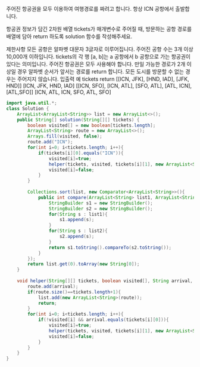 주어진 항공권을 모두 이용하여 여행경로를 짜려고 합니다. 항상 ICN 공항에서 출발합니다.

항공권 정보가 담긴 2차원 배열 tickets가 매개변수로 주어질 때, 방문하는 공항 경로를 배열에 담아 return 하도록 solution 함수를 작성해주세요.

제한사항
모든 공항은 알파벳 대문자 3글자로 이루어집니다.
주어진 공항 수는 3개 이상 10,000개 이하입니다.
tickets의 각 행 [a, b]는 a 공항에서 b 공항으로 가는 항공권이 있다는 의미입니다.
주어진 항공권은 모두 사용해야 합니다.
만일 가능한 경로가 2개 이상일 경우 알파벳 순서가 앞서는 경로를 return 합니다.
모든 도시를 방문할 수 없는 경우는 주어지지 않습니다.
입출력 예
tickets	return
[[ICN, JFK], [HND, IAD], [JFK, HND]]	[ICN, JFK, HND, IAD]
[[ICN, SFO], [ICN, ATL], [SFO, ATL], [ATL, ICN], [ATL,SFO]]	[ICN, ATL, ICN, SFO, ATL, SFO]

```java
import java.util.*;
class Solution {
    ArrayList<ArrayList<String>> list = new ArrayList<>();
    public String[] solution(String[][] tickets) {
        boolean visited[] = new boolean[tickets.length];
        ArrayList<String> route = new ArrayList<>();
        Arrays.fill(visited, false);
        route.add("ICN");
        for(int i=0; i<tickets.length; i++){            
            if(tickets[i][0].equals("ICN")){                
                visited[i]=true;
                helper(tickets, visited, tickets[i][1], new ArrayList<String>(route));
                visited[i]=false;
            }
        }       
        
        Collections.sort(list, new Comparator<ArrayList<String>>(){
            public int compare(ArrayList<String> list1, ArrayList<String> list2){
                StringBuilder s1 = new StringBuilder();
                StringBuilder s2 = new StringBuilder();
                for(String s : list1){
                    s1.append(s);
                }
                for(String s : list2){
                    s2.append(s);
                }
                return s1.toString().compareTo(s2.toString());
            }
        });  
        return list.get(0).toArray(new String[0]);
    }
    
    void helper(String[][] tickets, boolean visited[], String arrival, ArrayList<String> route){
        route.add(arrival);
        if(route.size()==tickets.length+1){
            list.add(new ArrayList<String>(route));
            return;
        } 
        for(int i=0; i<tickets.length; i++){
            if(!visited[i] && arrival.equals(tickets[i][0])){
                visited[i]=true;                
                helper(tickets, visited, tickets[i][1], new ArrayList<String>(route));
                visited[i]=false;                
            }
        }
    }    
}
```